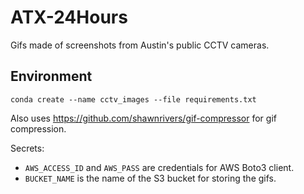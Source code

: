 # ATX-24Hours
Gifs made of screenshots from Austin's public CCTV cameras.

## Environment

`conda create --name cctv_images --file requirements.txt`

Also uses https://github.com/shawnrivers/gif-compressor for gif compression.

Secrets:
- `AWS_ACCESS_ID` and `AWS_PASS` are credentials for AWS Boto3 client.
- `BUCKET_NAME` is the name of the S3 bucket for storing the gifs.
